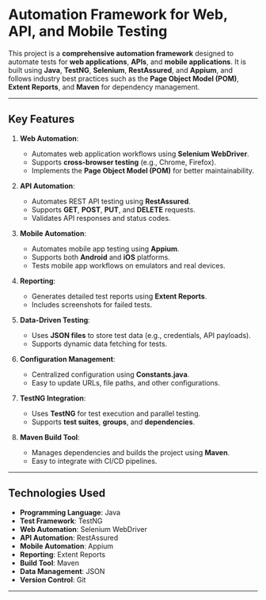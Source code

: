 # Automation Framework for Web, API, and Mobile Testing

This project is a **comprehensive automation framework** designed to automate tests for **web applications**, **APIs**, and **mobile applications**. It is built using **Java**, **TestNG**, **Selenium**, **RestAssured**, and **Appium**, and follows industry best practices such as the **Page Object Model (POM)**, **Extent Reports**, and **Maven** for dependency management.

---

## **Key Features**

1. **Web Automation**:
   - Automates web application workflows using **Selenium WebDriver**.
   - Supports **cross-browser testing** (e.g., Chrome, Firefox).
   - Implements the **Page Object Model (POM)** for better maintainability.

2. **API Automation**:
   - Automates REST API testing using **RestAssured**.
   - Supports **GET**, **POST**, **PUT**, and **DELETE** requests.
   - Validates API responses and status codes.

3. **Mobile Automation**:
   - Automates mobile app testing using **Appium**.
   - Supports both **Android** and **iOS** platforms.
   - Tests mobile app workflows on emulators and real devices.

4. **Reporting**:
   - Generates detailed test reports using **Extent Reports**.
   - Includes screenshots for failed tests.

5. **Data-Driven Testing**:
   - Uses **JSON files** to store test data (e.g., credentials, API payloads).
   - Supports dynamic data fetching for tests.

6. **Configuration Management**:
   - Centralized configuration using **Constants.java**.
   - Easy to update URLs, file paths, and other configurations.

7. **TestNG Integration**:
   - Uses **TestNG** for test execution and parallel testing.
   - Supports **test suites**, **groups**, and **dependencies**.

8. **Maven Build Tool**:
   - Manages dependencies and builds the project using **Maven**.
   - Easy to integrate with CI/CD pipelines.

---

## **Technologies Used**

- **Programming Language**: Java
- **Test Framework**: TestNG
- **Web Automation**: Selenium WebDriver
- **API Automation**: RestAssured
- **Mobile Automation**: Appium
- **Reporting**: Extent Reports
- **Build Tool**: Maven
- **Data Management**: JSON
- **Version Control**: Git

---
